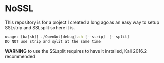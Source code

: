 # NoSSL

This repository is for a project I created a long ago as an easy way to setup SSLstrip and SSLsplit so here it is.


```javascript
usage: [ba[sh]] ./OpenBot[debug].sh [--strip]  [--split]
DO NOT use strip and split at the same time
```

**WARNING** to use the SSLsplit requires to have it installed, Kali 2016.2 recommended
